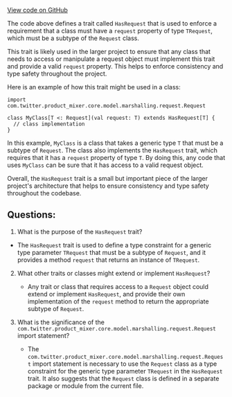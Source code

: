 [View code on GitHub](https://github.com/misbahsy/the-algorithm/product-mixer/core/src/main/scala/com/twitter/product_mixer/core/pipeline/state/HasRequest.scala)

The code above defines a trait called `HasRequest` that is used to enforce a requirement that a class must have a `request` property of type `TRequest`, which must be a subtype of the `Request` class. 

This trait is likely used in the larger project to ensure that any class that needs to access or manipulate a request object must implement this trait and provide a valid `request` property. This helps to enforce consistency and type safety throughout the project.

Here is an example of how this trait might be used in a class:

```
import com.twitter.product_mixer.core.model.marshalling.request.Request

class MyClass[T <: Request](val request: T) extends HasRequest[T] {
  // class implementation
}
```

In this example, `MyClass` is a class that takes a generic type `T` that must be a subtype of `Request`. The class also implements the `HasRequest` trait, which requires that it has a `request` property of type `T`. By doing this, any code that uses `MyClass` can be sure that it has access to a valid request object.

Overall, the `HasRequest` trait is a small but important piece of the larger project's architecture that helps to ensure consistency and type safety throughout the codebase.
## Questions: 
 1. What is the purpose of the `HasRequest` trait?
   - The `HasRequest` trait is used to define a type constraint for a generic type parameter `TRequest` that must be a subtype of `Request`, and it provides a method `request` that returns an instance of `TRequest`.

2. What other traits or classes might extend or implement `HasRequest`?
   - Any trait or class that requires access to a `Request` object could extend or implement `HasRequest`, and provide their own implementation of the `request` method to return the appropriate subtype of `Request`.

3. What is the significance of the `com.twitter.product_mixer.core.model.marshalling.request.Request` import statement?
   - The `com.twitter.product_mixer.core.model.marshalling.request.Request` import statement is necessary to use the `Request` class as a type constraint for the generic type parameter `TRequest` in the `HasRequest` trait. It also suggests that the `Request` class is defined in a separate package or module from the current file.